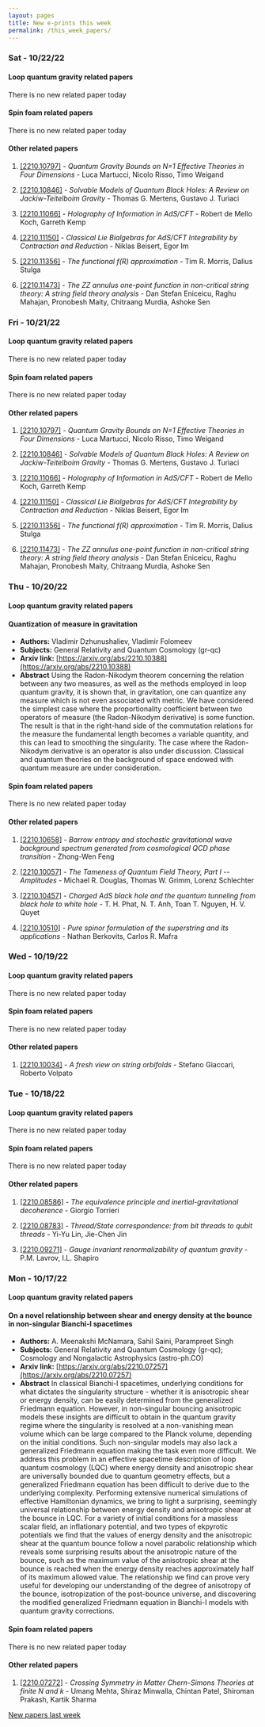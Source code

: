 ```yaml
---
layout: pages
title: New e-prints this week
permalink: /this_week_papers/
---
```




### Sat - 10/22/22

#### Loop quantum gravity related papers

There is no new related paper today 

#### Spin foam related papers

There is no new related paper today 



#### Other related papers

1. [[2210.10797]](https://arxiv.org/abs/2210.10797) - *Quantum Gravity Bounds on N=1 Effective Theories in Four Dimensions* - Luca Martucci, Nicolo Risso, Timo Weigand

1. [[2210.10846]](https://arxiv.org/abs/2210.10846) - *Solvable Models of Quantum Black Holes: A Review on Jackiw-Teitelboim  Gravity* - Thomas G. Mertens, Gustavo J. Turiaci

1. [[2210.11066]](https://arxiv.org/abs/2210.11066) - *Holography of Information in AdS/CFT* - Robert de Mello Koch, Garreth Kemp

1. [[2210.11150]](https://arxiv.org/abs/2210.11150) - *Classical Lie Bialgebras for AdS/CFT Integrability by Contraction and  Reduction* - Niklas Beisert, Egor Im

1. [[2210.11356]](https://arxiv.org/abs/2210.11356) - *The functional $f(R)$ approximation* - Tim R. Morris, Dalius Stulga

1. [[2210.11473]](https://arxiv.org/abs/2210.11473) - *The ZZ annulus one-point function in non-critical string theory: A  string field theory analysis* - Dan Stefan Eniceicu, Raghu Mahajan, Pronobesh Maity, Chitraang Murdia, Ashoke Sen



### Fri - 10/21/22

#### Loop quantum gravity related papers

There is no new related paper today 

#### Spin foam related papers

There is no new related paper today 



#### Other related papers

1. [[2210.10797]](https://arxiv.org/abs/2210.10797) - *Quantum Gravity Bounds on N=1 Effective Theories in Four Dimensions* - Luca Martucci, Nicolo Risso, Timo Weigand

1. [[2210.10846]](https://arxiv.org/abs/2210.10846) - *Solvable Models of Quantum Black Holes: A Review on Jackiw-Teitelboim  Gravity* - Thomas G. Mertens, Gustavo J. Turiaci

1. [[2210.11066]](https://arxiv.org/abs/2210.11066) - *Holography of Information in AdS/CFT* - Robert de Mello Koch, Garreth Kemp

1. [[2210.11150]](https://arxiv.org/abs/2210.11150) - *Classical Lie Bialgebras for AdS/CFT Integrability by Contraction and  Reduction* - Niklas Beisert, Egor Im

1. [[2210.11356]](https://arxiv.org/abs/2210.11356) - *The functional $f(R)$ approximation* - Tim R. Morris, Dalius Stulga

1. [[2210.11473]](https://arxiv.org/abs/2210.11473) - *The ZZ annulus one-point function in non-critical string theory: A  string field theory analysis* - Dan Stefan Eniceicu, Raghu Mahajan, Pronobesh Maity, Chitraang Murdia, Ashoke Sen



### Thu - 10/20/22

#### Loop quantum gravity related papers

#### **Quantization of measure in gravitation**
 - **Authors:** Vladimir Dzhunushaliev, Vladimir Folomeev
 - **Subjects:** General Relativity and Quantum Cosmology (gr-qc)
 - **Arxiv link:** [https://arxiv.org/abs/2210.10388](https://arxiv.org/abs/2210.10388)
 - **Abstract**
 Using the Radon-Nikodym theorem concerning the relation between any two measures, as well as the methods employed in loop quantum gravity, it is shown that, in gravitation, one can quantize any measure which is not even associated with metric. We have considered the simplest case where the proportionality coefficient between two operators of measure (the Radon-Nikodym derivative) is some function. The result is that in the right-hand side of the commutation relations for the measure the fundamental length becomes a variable quantity, and this can lead to smoothing the singularity. The case where the Radon-Nikodym derivative is an operator is also under discussion. Classical and quantum theories on the background of space endowed with quantum measure are under consideration. 

#### Spin foam related papers

There is no new related paper today 



#### Other related papers

1. [[2210.10658]](https://arxiv.org/abs/2210.10658) - *Barrow entropy and stochastic gravitational wave background spectrum  generated from cosmological QCD phase transition* - Zhong-Wen Feng

1. [[2210.10057]](https://arxiv.org/abs/2210.10057) - *The Tameness of Quantum Field Theory, Part I -- Amplitudes* - Michael R. Douglas, Thomas W. Grimm, Lorenz Schlechter

1. [[2210.10457]](https://arxiv.org/abs/2210.10457) - *Charged AdS black hole and the quantum tunneling from black hole to  white hole* - T. H. Phat, N. T. Anh, Toan T. Nguyen, H. V. Quyet

1. [[2210.10510]](https://arxiv.org/abs/2210.10510) - *Pure spinor formulation of the superstring and its applications* - Nathan Berkovits, Carlos R. Mafra



### Wed - 10/19/22

#### Loop quantum gravity related papers

There is no new related paper today 

#### Spin foam related papers

There is no new related paper today 



#### Other related papers

1. [[2210.10034]](https://arxiv.org/abs/2210.10034) - *A fresh view on string orbifolds* - Stefano Giaccari, Roberto Volpato



### Tue - 10/18/22

#### Loop quantum gravity related papers

There is no new related paper today 

#### Spin foam related papers

There is no new related paper today 



#### Other related papers

1. [[2210.08586]](https://arxiv.org/abs/2210.08586) - *The equivalence principle and inertial-gravitational decoherence* - Giorgio Torrieri

1. [[2210.08783]](https://arxiv.org/abs/2210.08783) - *Thread/State correspondence: from bit threads to qubit threads* - Yi-Yu Lin, Jie-Chen Jin

1. [[2210.09271]](https://arxiv.org/abs/2210.09271) - *Gauge invariant renormalizability of quantum gravity* - P.M. Lavrov, I.L. Shapiro



### Mon - 10/17/22

#### Loop quantum gravity related papers

#### **On a novel relationship between shear and energy density at the bounce  in non-singular Bianchi-I spacetimes**
 - **Authors:** A. Meenakshi McNamara, Sahil Saini, Parampreet Singh
 - **Subjects:** General Relativity and Quantum Cosmology (gr-qc); Cosmology and Nongalactic Astrophysics (astro-ph.CO)
 - **Arxiv link:** [https://arxiv.org/abs/2210.07257](https://arxiv.org/abs/2210.07257)
 - **Abstract**
 In classical Bianchi-I spacetimes, underlying conditions for what dictates the singularity structure - whether it is anisotropic shear or energy density, can be easily determined from the generalized Friedmann equation. However, in non-singular bouncing anisotropic models these insights are difficult to obtain in the quantum gravity regime where the singularity is resolved at a non-vanishing mean volume which can be large compared to the Planck volume, depending on the initial conditions. Such non-singular models may also lack a generalized Friedmann equation making the task even more difficult. We address this problem in an effective spacetime description of loop quantum cosmology (LQC) where energy density and anisotropic shear are universally bounded due to quantum geometry effects, but a generalized Friedmann equation has been difficult to derive due to the underlying complexity. Performing extensive numerical simulations of effective Hamiltonian dynamics, we bring to light a surprising, seemingly universal relationship between energy density and anisotropic shear at the bounce in LQC. For a variety of initial conditions for a massless scalar field, an inflationary potential, and two types of ekpyrotic potentials we find that the values of energy density and the anisotropic shear at the quantum bounce follow a novel parabolic relationship which reveals some surprising results about the anisotropic nature of the bounce, such as the maximum value of the anisotropic shear at the bounce is reached when the energy density reaches approximately half of its maximum allowed value. The relationship we find can prove very useful for developing our understanding of the degree of anisotropy of the bounce, isotropization of the post-bounce universe, and discovering the modified generalized Friedmann equation in Bianchi-I models with quantum gravity corrections. 

#### Spin foam related papers

There is no new related paper today 



#### Other related papers

1. [[2210.07272]](https://arxiv.org/abs/2210.07272) - *Crossing Symmetry in Matter Chern-Simons Theories at finite $N$ and $k$* - Umang Mehta, Shiraz Minwalla, Chintan Patel, Shiroman Prakash, Kartik Sharma






[New papers last week]({{site.url}}/archived/weekly/pre-prints/2022/10/17/archived_weekly_papers.html)